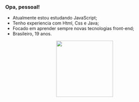 ### Opa, pessoal!

- Atualmente estou estudando JavaScript;
- Tenho experiencia com Html, Css e Java;
- Focado em aprender sempre novas tecnologias front-end;
- Brasileiro, 19 anos.

<div align="center">
  <a href="https://github.com/alvduarte">
  <img height="180em" src="https://github-readme-stats.vercel.app/api?username=alvduarte&show_icons=true&theme=midnight-purple&include_all_commits=true&count_private=true"/>
  <!--<img height="180em" src="https://github-readme-stats.vercel.app/api/top-langs/?username=alvduarte&layout=compact&langs_count=7&theme=material-palenight"/>-->
</div>
